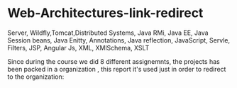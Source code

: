 # Web-Architectures-link-redirect
Server, Wildfly,Tomcat,Distributed Systems, Java RMi, Java EE, Java Session beans, Java Enitty, Annotations, Java reflection, JavaScript, Servle, Filters, JSP, Angular Js, XML, XMlSchema, XSLT

Since during the course we did 8 different assignemnts, the projects has been packed in a organization
, this report it's used just in order to redirect to the organization:
